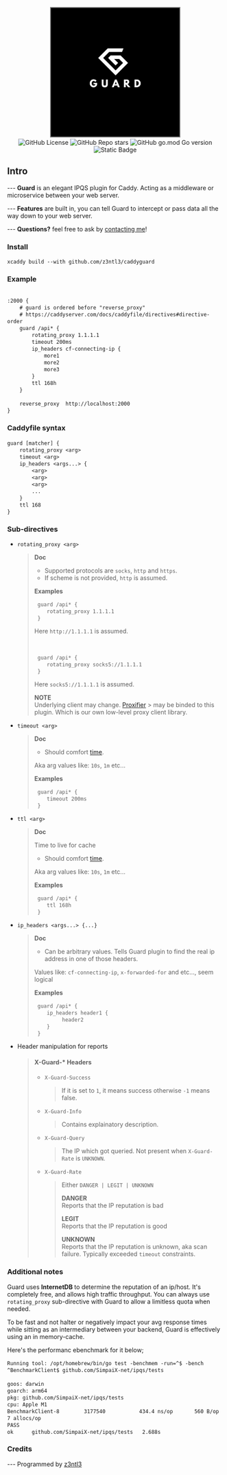 <!-- header -->

<div align="center">   
    <div>
        <img src="/img/logo.png" width=300 style="border: 2px solid grey;"><br>
         <div>
                <img alt="GitHub License" src="https://img.shields.io/github/license/z3ntl3/caddyguard" >
                <img alt="GitHub Repo stars" src="https://img.shields.io/github/stars/z3ntl3/caddyguard">
                <img alt="GitHub go.mod Go version" src="https://img.shields.io/github/go-mod/go-version/z3ntl3/caddyguard">
        </div>
    </div>
    <img alt="Static Badge" src="https://img.shields.io/badge/z3ntl3-white?style=flat&logo=aeromexico&logoSize=auto&label=Author">

</div>

## Intro
--- **Guard** is an elegant IPQS plugin for Caddy. Acting as a middleware or microservice between your web server.

--- **Features** are built in, you can tell Guard to intercept or pass data all the way down to your web server.

--- **Questions?** feel free to ask by [contacting me](https://t.me/z3ntl3)! 

### Install
```
xcaddy build --with github.com/z3ntl3/caddyguard
```

### Example
```caddy

:2000 {
    # guard is ordered before "reverse_proxy"
    # https://caddyserver.com/docs/caddyfile/directives#directive-order
	guard /api* {
		rotating_proxy 1.1.1.1 
		timeout 200ms 
		ip_headers cf-connecting-ip {
			more1
			more2
			more3
		}
		ttl 168h 
	}

	reverse_proxy  http://localhost:2000
}
```


### Caddyfile syntax
```caddy
guard [matcher] {
    rotating_proxy <arg>
    timeout <arg>
    ip_headers <args...> {
        <arg> 
        <arg>
        <arg>
        ...
    }
    ttl 168
}
```
### Sub-directives 
 - ``rotating_proxy <arg> ``
     > **Doc**
     >
     > - Supported protocols are ``socks``, ``http`` and ``https``.
     > - If scheme is not provided, ``http`` is assumed.
     >
     > **Examples**
     >
     > ```caddy
     >  guard /api* {
     >     rotating_proxy 1.1.1.1    
     >  }
     > ```
     > Here ``http://1.1.1.1`` is assumed.
     >
     > <br>
     >
     > ```caddy
     >  guard /api* {
     >     rotating_proxy socks5://1.1.1.1    
     >  }
     > ```
     > Here ``socks5://1.1.1.1`` is assumed.
     >
     > **NOTE**<br>
     > Underlying client may change. [Proxifier](https://github.com/Z3NTL3/proxifier) > may be binded to this plugin. Which is our own low-level proxy client library.
     > 
 - ``timeout <arg> ``
     > **Doc**
     > - Should comfort [time](https://pkg.go.dev/time#ParseDuration). 
     > 
     > Aka arg values like: ``10s``, ``1m`` etc...
     >
     > **Examples**
     >
     > ```caddy
     >  guard /api* {
     >     timeout 200ms    
     >  }
- ``ttl <arg> ``
     > **Doc**
     >
     > Time to live for cache
     >
     > - Should comfort [time](https://pkg.go.dev/time#ParseDuration). 
     > 
     > Aka arg values like: ``10s``, ``1m`` etc...
     >
     > **Examples**
     >
     > ```caddy
     >  guard /api* {
     >     ttl 168h 
     >  }
- ``ip_headers <args...> {...}``
    > **Doc**
     > - Can be arbitrary values. Tells Guard plugin to find the real ip address in one of those headers.
     > 
     > Values like: ``cf-connecting-ip``, ``x-forwarded-for`` and etc..., seem logical
     >
     > **Examples**
     >
     > ```caddy
     >  guard /api* {
     >     ip_headers header1 {
     >          header2
     >     }
     >  }
-  Header manipulation for reports
    >
    > #### X-Guard-* Headers
    > - ``X-Guard-Success`` 
    >     > If it is set to ``1``, it means success otherwise ``-1`` means false.
    > - ``X-Guard-Info``
    >     > Contains explainatory description.
    > - ``X-Guard-Query``
    >     > The IP which got queried. Not present when ``X-Guard-Rate`` is ``UNKNOWN``.
    > - ``X-Guard-Rate`` 
    >     > Either ``DANGER | LEGIT | UNKNOWN``
    >     > 
    >     > **DANGER**<br>
    >     > Reports that the IP reputation is bad
    >     >
    >     > **LEGIT**<br>
    >     > Reports that the IP reputation is good
    >     >
    >     > **UNKNOWN**<br>
    >     > Reports that the IP reputation is unknown, aka scan failure. Typically exceeded ``timeout`` constraints.


### Additional notes
Guard uses **InternetDB** to determine the reputation of an ip/host. It's completely free, and allows high traffic throughput. You can always use ``rotating_proxy`` sub-directive with Guard to allow a limitless quota when needed. 

To be fast and not halter or negatively impact your avg response times while sitting as an intermediary between your backend, Guard is effectively using an in memory-cache.

Here's the performanc ebenchmark for it below;
```
Running tool: /opt/homebrew/bin/go test -benchmem -run=^$ -bench ^BenchmarkClient$ github.com/SimpaiX-net/ipqs/tests

goos: darwin
goarch: arm64
pkg: github.com/SimpaiX-net/ipqs/tests
cpu: Apple M1
BenchmarkClient-8   	 3177540	       434.4 ns/op	     560 B/op	       7 allocs/op
PASS
ok  	github.com/SimpaiX-net/ipqs/tests	2.688s
```


### Credits
--- Programmed by [z3ntl3](https://z3ntl3.com)
